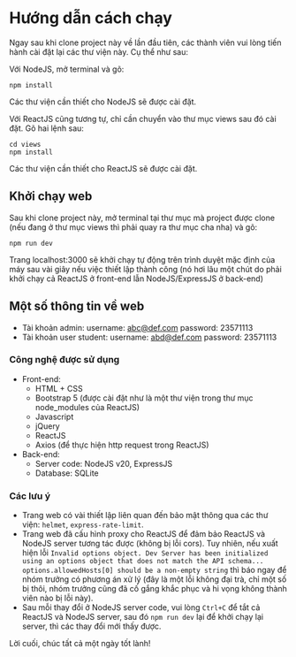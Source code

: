 # Hướng dẫn cách chạy
Ngay sau khi clone project này về lần đầu tiên, các thành viên vui lòng tiến hành cài đặt lại các thư viện này. Cụ thể như sau:

Với NodeJS, mở terminal và gõ:
```
npm install
```
Các thư viện cần thiết cho NodeJS sẽ được cài đặt.

Với ReactJS cũng tương tự, chỉ cần chuyển vào thư mục views sau đó cài đặt. Gõ hai lệnh sau:
```
cd views
npm install
```
Các thư viện cần thiết cho ReactJS sẽ được cài đặt.

## Khởi chạy web

Sau khi clone project này, mở terminal tại thư mục mà project được clone (nếu đang ở thư mục views thì phải quay ra thư mục cha nha) và gõ:
```
npm run dev
```
Trang localhost:3000 sẽ khởi chạy tự động trên trình duyệt mặc định của máy sau vài giây nếu việc thiết lập thành công (nó hơi lâu một chút do phải khởi chạy cả ReactJS ở front-end lẫn NodeJS/ExpressJS ở back-end)

## Một số thông tin về web
- Tài khoản admin:
    username: abc@def.com
    password: 23571113
- Tài khoản user student:
    username: abd@def.com
    password: 23571113
### Công nghệ được sử dụng
- Front-end:
    - HTML + CSS
    - Bootstrap 5 (được cài đặt như là một thư viện trong thư mục node_modules của ReactJS)
    - Javascript
    - jQuery
    - ReactJS
    - Axios (để thực hiện http request trong ReactJS)
- Back-end:
    - Server code: NodeJS v20, ExpressJS
    - Database: SQLite

### Các lưu ý
- Trang web có vài thiết lập liên quan đến bảo mật thông qua các thư viện: `helmet`, `express-rate-limit`.
- Trang web đã cấu hình proxy cho ReactJS để đảm bảo ReactJS và NodeJS server tương tác được (không bị lỗi cors). Tuy nhiên, nếu xuất hiện lỗi `Invalid options object. Dev Server has been initialized using an options object that does not match the API schema... options.allowedHosts[0] should be a non-empty string` thì báo ngay để nhóm trưởng có phương án xử lý (đây là một lỗi không đại trà, chỉ một số bị thôi, nhóm trưởng cũng đã cố gắng khắc phục và hi vọng không thành viên nào bị lỗi này).
- Sau mỗi thay đổi ở NodeJS server code, vui lòng `Ctrl+C` để tắt cả ReactJS và NodeJS server, sau đó `npm run dev` lại để khởi chạy lại server, thì các thay đổi mới thấy được.

Lời cuối, chúc tất cả một ngày tốt lành!
